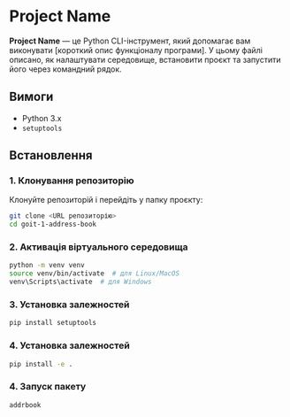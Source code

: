 # Project Name

**Project Name** — це Python CLI-інструмент, який допомагає вам виконувати [короткий опис функціоналу програми]. У цьому файлі описано, як налаштувати середовище, встановити проєкт та запустити його через командний рядок.

## Вимоги

- Python 3.x
- `setuptools`

## Встановлення

### 1. Клонування репозиторію

Клонуйте репозиторій і перейдіть у папку проєкту:

```bash
git clone <URL репозиторію>
cd goit-1-address-book
```

### 2. Активація віртуального середовища
```bash
python -m venv venv
source venv/bin/activate  # для Linux/MacOS
venv\Scripts\activate  # для Windows
```

### 3. Установка залежностей
```bash
pip install setuptools
```

### 4. Установка залежностей
```bash
pip install -e .
```

### 4. Запуск пакету
```bash
addrbook
```
